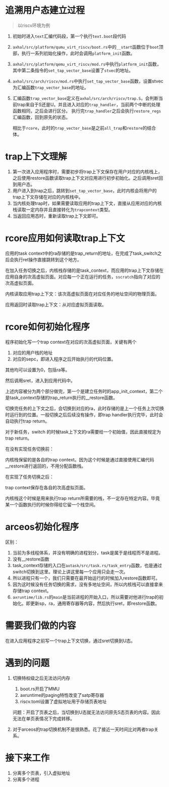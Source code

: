 # 追溯用户态建立过程

> 以riscv环境为例

1. 初始时进入`text`汇编代码段，第一个执行`text.boot`段代码

2. `axhal/src/platform/qumu_virt_riscv/boot.rs`中的`__start`函数位于`boot`顶部，执行一系列初始化操作，此时会调用`platform_init`函数。

3. `axhal/src/platform/qemu_virt_riscv/mod.rs`中执行`platform_init`函数，其中第二条指令的`set_tap_vector_base`设置了`stvec`的地址。

4. `axhal/src/arch/riscv/mod.rs`中执行`set_tap_vector_base`函数，设置stvec为汇编函数`trap_vector_base`的地址。

5. 汇编函数`trap_vector_base`定义在`axhal/src/arch/riscv/trap.S`，会判断当前trap来自于S还是U。并且进入对应的`trap_handler`，当前两个中断的处理函数相同，之后会进行区分。  执行完`trap_handler`之后会执行`restore_regs`汇编函数，回到原先的状态。

   相比于`rcore`，此时的`trap_vector_base`是之前`all_trap`和`restore`的结合体。



# trap上下文理解

1. 第一次进入应用程序时，需要初步将trap上下文保存在用户对应的内核栈上，之后使用restore函数读取trap上下文对应用进行初步初始化。之后调用sret回到用户态。
2. 用户进入到trap之后，跳转到`set_tap_vector_base`，此时内核会将用户的trap上下文存储在对应的内核栈中。
3. 当内核处理trap时，如果需要读取应用的trap上下文，直接从应用对应的内核栈读取一定内存并且直接转化为`trapcontext`类型。 
4. 当返回应用态时，重新读取trap上下文即可。



# rcore应用如何读取trap上下文

应用的task context中的ra存储的是trap_return的地址，在完成了task_switch之后会执行ret操作直接跳转到这个地方。

在加入任务切换之后，内核栈存储的是task_context，而应用的trap上下文存储在应用自身的次高虚拟页面。对应每一个正在运行的任务，`sscratch`指向了对应的次高虚拟页面。

内核读取应用trap上下文：该次高虚拟页面在对应任务的地址空间的物理页面。

应用返回时读取trap上下文：从对应虚拟页面读取。



# rcore如何初始化程序

程序初始化写一个trap context在对应的次高虚拟页面，关键有两个

1. 对应的用户栈的地址
2. 对应的sepc，即进入程序之后开始执行的代码位置。

其他均可以设置为0，包括ra等。

然后调用sret，进入到应用代码中。

上述内容被分为两个部分做完，第一个是建立任务时的app_init_context，第二个是task_context存储的trap_return执行的__restore函数。



切换完任务的上下文之后，会切换到对应的ra，此时存储的是上一个任务上次切换时运行到的位置。一般切换之后后续没有操作，即trap handler执行完毕，此时会自动执行trap return。

对于新任务，switch 的时候task上下文的ra需要给一个初始值，因此直接规定为 trap return。



在没有实现任务切换前：

内核栈保留的是各自的trap context。因为这个时候是通过直接使用汇编代码__restore进行返回的，不用分配函数栈。

在实现了任务切换之后：

trap context保存在各自的次高虚拟页面。

内核栈这个时候是用来执行trap return所需要的栈，不一定存在特定内容。毕竟某一个函数执行的时候你得给它留一个栈空间。



# arceos初始化程序

区别：

1. 当前为多线程体系，并没有明确的进程划分，task是属于是线程而不是进程。
2. 没有__restore函数
3. task_context存储的入口在`axtask/src/task.rs/task_entry`函数，也是通过switch切换到这里。理论上讲这里每一个应用只会走一次。
4. 所以进程只有一个，我们只需要在最开始运行的时候加入restore函数即可。
5. 因为这时候没有任务切换的需求，没有多地址空间，所以内核栈可以直接拿来存储trap context。
6. `axruntime/lib.rs`的`main`是当前进程的开始入口，所以需要对他进行trap的初始化。即更新sp，ra，通用寄存器等内容，然后执行sret，即restore函数。

# 需要我们做的内容

在进入应用程序之前写一个trap上下文切换，通过sret切换到U态。



# 遇到的问题

1. 切换特权级之后无法访问内存

   1. boot.rs开启了MMU
   2. axruntime的paging特性改变了satp寄存器
   3. riscv.toml设置了虚拟地址用于存储页表地址

   问题：开启了页表之后，当切换到U态就无法访问原先S态页表的内容。因此无法在单页表情况下完成转移。

2.  对于arceos的trap切换机制不是很熟悉。花了接近一天时间比对两者trap关系。

# 接下来工作

1. 分离多个页表，引入虚拟地址
2. 分离多个进程
